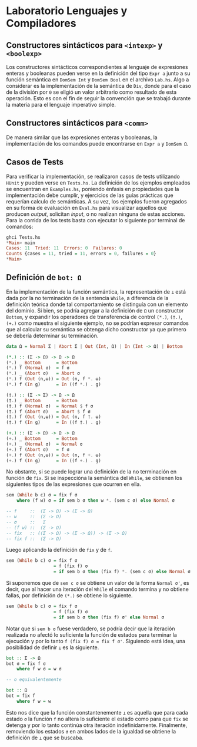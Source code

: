 # Laboratorio Lenguajes y Compiladores

## Constructores sintácticos para `<intexp>` y `<boolexp>`

Los constructores sintácticos correspondientes al lenguaje de expresiones
enteras y booleanas pueden verse en la definición del tipo `Expr a` junto a su
función semántica en `DomSem Int` y `DomSem Bool` en el archivo `Lab.hs`. Algo a
considerar es la implementación de la semántica de `Div`, donde para el caso de
la división por `0` se eligió un valor arbitrario como resultado de esta
operación. Esto es con el fin de seguir la convención que se trabajó durante la
matería para el lenguaje imperativo simple.

## Constructores sintácticos para `<comm>`

De manera similar que las expresiones enteras y booleanas, la implementación de
los comandos puede encontrarse en `Expr a` y `DomSem Ω`.

## Casos de Tests

Para verificar la implementación, se realizaron casos de tests utilizando
`HUnit` y pueden verse en `Tests.hs`. La definición de los ejemplos empleados se
encuentran en `Examples.hs`, poniendo énfasis en propiedades que la
implementación debe cumplir, y ejercicios de las guías prácticas que requerían
calculo de semánticas. A su vez, los ejemplos fueron agregados en su forma de
evaluación en `Eval.hs` para visualizar aquellos que producen *output*,
solicitan *input*, o no realizan ninguna de estas acciones. Para la corrida
de los tests basta con ejecutar lo siguiente por terminal de comandos:

```haskell
ghci Tests.hs 
*Main> main
Cases: 11  Tried: 11  Errors: 0  Failures: 0
Counts {cases = 11, tried = 11, errors = 0, failures = 0}
*Main>
```

## Definición de `bot: Ω`

En la implementación de la función semántica, la representación de `⊥` está dada
por la no terminación de la sentencia `While`, a diferencia de la definición
teórica donde tal comportamiento se distinguía con un elemento del dominio. Si
bien, se podría agregar a la definición de `Ω` un constructor `Bottom`, y
expandir los operadores de transferencia de control `(*.)`, `(†.)`, `(+.)` como
muestra el siguiente ejemplo, no se podrían expresar comandos que al calcular su
semántica se obtenga dicho constructor ya que primero se debería determinar su
terminación.

```haskell
data Ω = Normal Σ | Abort Σ | Out (Int, Ω) | In (Int -> Ω) | Bottom

(*.) :: (Σ -> Ω) -> Ω -> Ω
(*.) _ Bottom      = Bottom
(*.) f (Normal σ)  = f σ
(*.) _ (Abort σ)   = Abort σ
(*.) f (Out (n,ω)) = Out (n, f *. ω)
(*.) f (In g)      = In ((f *.) . g)

(†.) :: (Σ -> Σ) -> Ω -> Ω
(†.) _ Bottom      = Bottom
(†.) f (Normal σ)  = Normal $ f σ
(†.) f (Abort σ)   = Abort $ f σ
(†.) f (Out (n,ω)) = Out (n, f †. ω)
(†.) f (In g)      = In ((f †.) . g)

(+.) :: (Σ -> Ω) -> Ω -> Ω
(+.) _ Bottom      = Bottom
(+.) _ (Normal σ)  = Normal σ
(+.) f (Abort σ)   = f σ
(+.) f (Out (n,ω)) = Out (n, f +. ω)
(+.) f (In g)      = In ((f +.) . g)
```

No obstante, si se puede lograr una definición de la no terminación en función
de `fix`. Si se inspeccióna la semántica del `While`, se obtienen los siguientes
tipos de las expresiones que ocurren en ella.

```haskell
sem (While b c) σ = fix f σ
    where (f w) σ = if sem b σ then w *. (sem c σ) else Normal σ

-- f     ::  (Σ -> Ω) -> (Σ -> Ω)
-- w     ::  (Σ -> Ω)
-- σ     ::   Σ
-- (f w) ::  (Σ -> Ω)
-- fix   :: ((Σ -> Ω) -> (Σ -> Ω)) -> (Σ -> Ω)
-- fix f ::  (Σ -> Ω)
```

Luego aplicando la definición de `fix` y de `f`.

```haskell
sem (While b c) σ = fix f σ
                  = f (fix f) σ
                  = if sem b σ then (fix f) *. (sem c σ) else Normal σ
```

Si suponemos que de `sem c σ` se obtiene un valor de la forma `Normal σ'`, es
decir, que al hacer una iteración del `While` el comando termina y no obtiene
fallas, por definición de `(*.)` se obtiene lo siguiente.

```haskell
sem (While b c) σ = fix f σ
                  = f (fix f) σ
                  = if sem b σ then (fix f) σ' else Normal σ
```

Notar que si `sem b σ` fuese verdadero, se podría decir que la iteración
realizada no afectó lo suficiente la función de estados para terminar la
ejecución y por lo tanto `f (fix f) σ = fix f σ'`. Siguiendo está idea, una
posibilidad de definir `⊥` es la siguiente.

```haskell
bot :: Σ -> Ω
bot σ = fix f σ
    where f w σ = w σ

-- o equivalentemente

bot :: Ω
bot = fix f
    where f w = w
```

Esto nos dice que la función constantenemente `⊥` es aquella que para cada
estado `σ` la función `f` no altera lo suficiente el estado como para que `fix`
se detenga y por lo tanto continúa otra iteración indefinidamente. Finalmente,
removiendo los estados `σ` en ambos lados de la igualdad se obtiene la definición
de `⊥` que se buscaba.
